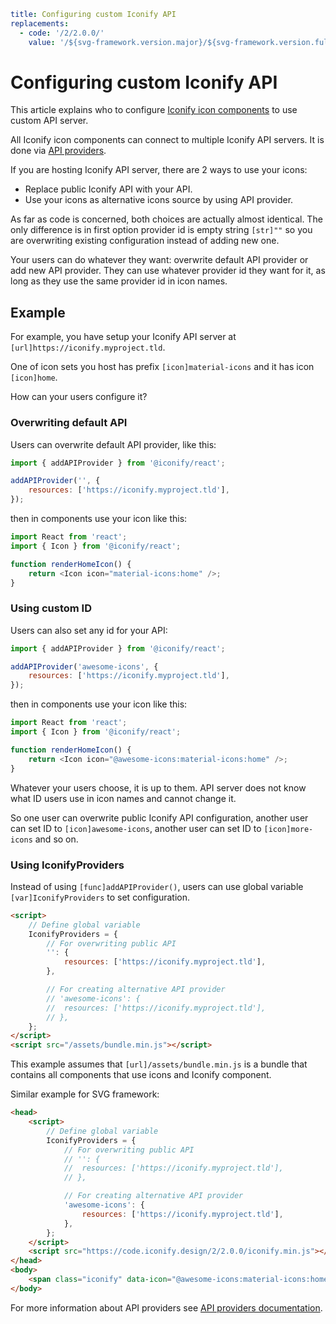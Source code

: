 ```yaml
title: Configuring custom Iconify API
replacements:
  - code: '/2/2.0.0/'
    value: '/${svg-framework.version.major}/${svg-framework.version.full}/'
```

# Configuring custom Iconify API

This article explains who to configure [Iconify icon components](../icon-components/index.md) to use custom API server.

All Iconify icon components can connect to multiple Iconify API servers. It is done via [API providers](./providers.md).

<namespaces-animation></namespaces-animation>

If you are hosting Iconify API server, there are 2 ways to use your icons:

- Replace public Iconify API with your API.
- Use your icons as alternative icons source by using API provider.

As far as code is concerned, both choices are actually almost identical. The only difference is in first option provider id is empty string `[str]""` so you are overwriting existing configuration instead of adding new one.

Your users can do whatever they want: overwrite default API provider or add new API provider. They can use whatever provider id they want for it, as long as they use the same provider id in icon names.

## Example

For example, you have setup your Iconify API server at `[url]https://iconify.myproject.tld`.

One of icon sets you host has prefix `[icon]material-icons` and it has icon `[icon]home`.

How can your users configure it?

### Overwriting default API

Users can overwrite default API provider, like this:

```js
import { addAPIProvider } from '@iconify/react';

addAPIProvider('', {
	resources: ['https://iconify.myproject.tld'],
});
```

then in components use your icon like this:

```js
import React from 'react';
import { Icon } from '@iconify/react';

function renderHomeIcon() {
	return <Icon icon="material-icons:home" />;
}
```

### Using custom ID

Users can also set any id for your API:

```js
import { addAPIProvider } from '@iconify/react';

addAPIProvider('awesome-icons', {
	resources: ['https://iconify.myproject.tld'],
});
```

then in components use your icon like this:

```js
import React from 'react';
import { Icon } from '@iconify/react';

function renderHomeIcon() {
	return <Icon icon="@awesome-icons:material-icons:home" />;
}
```

Whatever your users choose, it is up to them. API server does not know what ID users use in icon names and cannot change it.

So one user can overwrite public Iconify API configuration, another user can set ID to `[icon]awesome-icons`, another user can set ID to `[icon]more-icons` and so on.

### Using IconifyProviders

Instead of using `[func]addAPIProvider()`, users can use global variable `[var]IconifyProviders` to set configuration.

```html
<script>
	// Define global variable
	IconifyProviders = {
		// For overwriting public API
		'': {
			resources: ['https://iconify.myproject.tld'],
		},

		// For creating alternative API provider
		// 'awesome-icons': {
		// 	resources: ['https://iconify.myproject.tld'],
		// },
	};
</script>
<script src="/assets/bundle.min.js"></script>
```

This example assumes that `[url]/assets/bundle.min.js` is a bundle that contains all components that use icons and Iconify component.

Similar example for SVG framework:

```html
<head>
	<script>
		// Define global variable
		IconifyProviders = {
			// For overwriting public API
			// '': {
			// 	resources: ['https://iconify.myproject.tld'],
			// },

			// For creating alternative API provider
			'awesome-icons': {
				resources: ['https://iconify.myproject.tld'],
			},
		};
	</script>
	<script src="https://code.iconify.design/2/2.0.0/iconify.min.js"></script>
</head>
<body>
	<span class="iconify" data-icon="@awesome-icons:material-icons:home"></span>
</body>
```

For more information about API providers see [API providers documentation](./providers.md).
